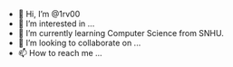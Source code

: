 - 👋 Hi, I’m @1rv00
- 👀 I’m interested in ...
- 🌱 I’m currently learning Computer Science from SNHU.
- 💞️ I’m looking to collaborate on ...
- 📫 How to reach me ...

<!---
1rv00/1rv00 is a ✨ special ✨ repository because its `README.md` (this file) appears on your GitHub profile.
You can click the Preview link to take a look at your changes.
--->
